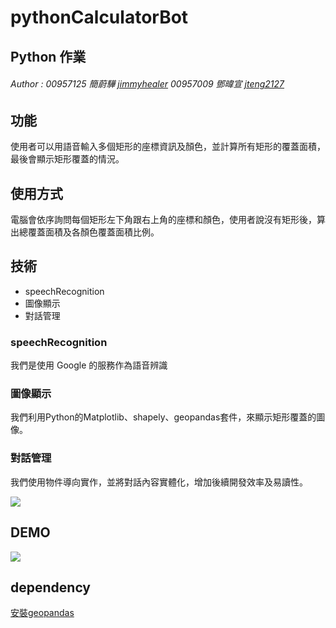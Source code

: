 # pythonCalculatorBot

## Python 作業

###### Author : 00957125 簡蔚驊 [jimmyhealer](github.com/jimmyhealer) 00957009 鄧暐宣 [jteng2127](github.com/jteng2127)

## 功能

使用者可以用語音輸入多個矩形的座標資訊及顏色，並計算所有矩形的覆蓋面積，最後會顯示矩形覆蓋的情況。

## 使用方式

電腦會依序詢問每個矩形左下角跟右上角的座標和顏色，使用者說沒有矩形後，算出總覆蓋面積及各顏色覆蓋面積比例。

## 技術

- speechRecognition
- 圖像顯示
- 對話管理

### speechRecognition

我們是使用 Google 的服務作為語音辨識

### 圖像顯示

我們利用Python的Matplotlib、shapely、geopandas套件，來顯示矩形覆蓋的圖像。

### 對話管理

我們使用物件導向實作，並將對話內容實體化，增加後續開發效率及易讀性。

![](https://i.imgur.com/YpeylQo.png)

## DEMO

![](https://i.imgur.com/HZ2O0PV.png)

## dependency

[安裝geopandas](https://stackoverflow.com/questions/56958421/pip-install-geopandas-on-windows/60936148)
